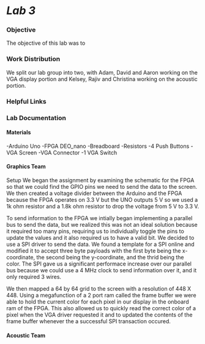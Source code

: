 # __*Lab 3*__

### Objective
The objective of this lab was to

### Work Distribution
We split our lab group into two, with Adam, David and Aaron working on the VGA display portion and Kelsey, Rajiv and Christina working on the acoustic portion.
### Helpful Links

### Lab Documentation

#### Materials
-Arduino Uno
-FPGA DEO_nano
-Breadboard
-Resistors
-4 Push Buttons
-VGA Screen
-VGA Connector
-1 VGA Switch



#### Graphics Team
Setup
We began the assignment by examining the schematic for the FPGA so that we could find the GPIO pins we need to send the data to the screen. We then created a voltage divider between the Arduino and the FPGA because the FPGA operates on 3.3 V but the UNO outputs 5 V so we used a 1k ohm resistor and a 1.8k ohm resistor to drop the voltage from 5 V to 3.3 V. 

To send information to the FPGA we intially began implementing a parallel bus to send the data, but we realized this was not an ideal solution because it required too many pins, requiring us to individually toggle the pins to update the values and it also required us to have a valid bit. We decided to use a SPI driver to send the data. We found a template for a SPI online and modified it to accept three byte payloads with the first byte being the x-coordinate, the second being the y-coordinate, and the thrid being the color. The SPI gave us a significant performace increase over our parallel bus because we could use a 4 MHz clock to send information over it, and it only required 3 wires.

We then mapped a 64 by 64 grid to the screen with a resolution of 448 X 448. Using a megafunction of a 2 port ram called the frame buffer we were able to hold the current color for each pixel in our display in the onboard ram of the FPGA. This also allowed us to quickly read the correct color of a pixel when the VGA driver requested it and to updated the contents of the frame buffer whenever the a successful SPI transaction occured.



#### Acoustic Team
